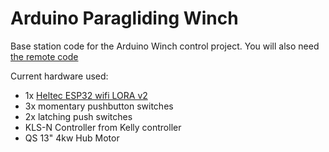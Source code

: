 # Arduino Paragliding Winch
Base station code for the Arduino Winch control project. You will also need [the remote code](https://github.com/brian-greeson/winch-remote-arduino)

Current hardware used:
- 1x [Heltec ESP32 wifi LORA v2](https://www.amazon.com/DIYmalls-Transceiver-Antenna-Battery-Connector/dp/B086ZFCV7F/ref=sr_1_8?crid=2TJKHT2NZ9308&keywords=wifi+lora+v2&qid=1679534637&sprefix=wifi+lora+v2%2Caps%2C123&sr=8-8)
- 3x momentary pushbutton switches
- 2x latching push switches
- KLS-N Controller from Kelly controller
- QS 13" 4kw Hub Motor

